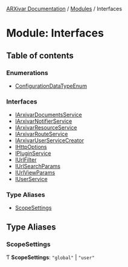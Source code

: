 [ARXivar Documentation](../README.md) / [Modules](../modules.md) / Interfaces

# Module: Interfaces

## Table of contents

### Enumerations

- [ConfigurationDataTypeEnum](../enums/Interfaces.ConfigurationDataTypeEnum.md)

### Interfaces

- [IArxivarDocumentsService](../interfaces/Interfaces.IArxivarDocumentsService.md)
- [IArxivarNotifierService](../interfaces/Interfaces.IArxivarNotifierService.md)
- [IArxivarResourceService](../interfaces/Interfaces.IArxivarResourceService.md)
- [IArxivarRouteService](../interfaces/Interfaces.IArxivarRouteService.md)
- [IArxivarUserServiceCreator](../interfaces/Interfaces.IArxivarUserServiceCreator.md)
- [IHttpOptions](../interfaces/Interfaces.IHttpOptions.md)
- [IPluginService](../interfaces/Interfaces.IPluginService.md)
- [IUrlFilter](../interfaces/Interfaces.IUrlFilter.md)
- [IUrlSearchParams](../interfaces/Interfaces.IUrlSearchParams.md)
- [IUrlViewParams](../interfaces/Interfaces.IUrlViewParams.md)
- [IUserService](../interfaces/Interfaces.IUserService.md)

### Type Aliases

- [ScopeSettings](Interfaces.md#scopesettings)

## Type Aliases

### ScopeSettings

Ƭ **ScopeSettings**: ``"global"`` \| ``"user"``
